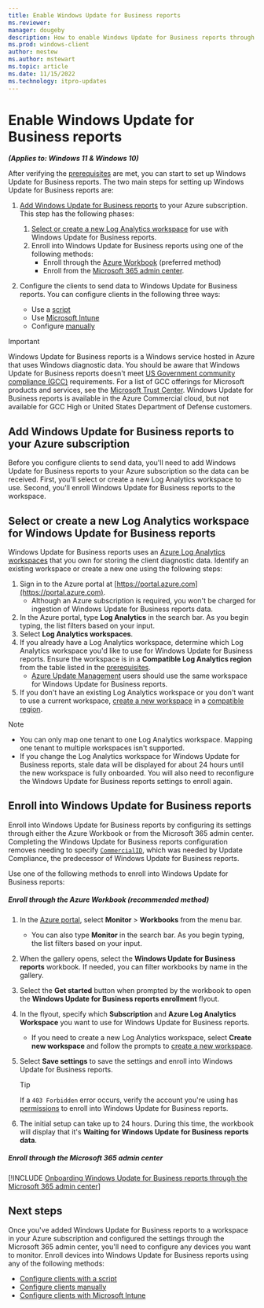 ```yaml
---
title: Enable Windows Update for Business reports
ms.reviewer: 
manager: dougeby
description: How to enable Windows Update for Business reports through the Azure portal
ms.prod: windows-client
author: mestew
ms.author: mstewart
ms.topic: article
ms.date: 11/15/2022
ms.technology: itpro-updates
---
```


# Enable Windows Update for Business reports
<!--37063317, 30141258, 37063041-->
***(Applies to: Windows 11 & Windows 10)***

After verifying the [prerequisites](wufb-reports-prerequisites.md) are met, you can start to set up Windows Update for Business reports. The two main steps for setting up  Windows Update for Business reports are:

1. [Add Windows Update for Business reports](#bkmk_add) to your Azure subscription. This step has the following phases:
   1. [Select or create a new Log Analytics workspace](#bkmk_workspace) for use with Windows Update for Business reports.
   1. Enroll into Windows Update for Business reports using one of the following methods:
      - Enroll through the [Azure Workbook](#bkmk_enroll) (preferred method)
      - Enroll from the [Microsoft 365 admin center](#bkmk_admin-center).

1. Configure the clients to send data to Windows Update for Business reports. You can configure clients in the following three ways:
    - Use a [script](wufb-reports-configuration-script.md)
    - Use [Microsoft Intune](wufb-reports-configuration-intune.md)
    - Configure [manually](wufb-reports-configuration-manual.md)

> [!IMPORTANT]
> Windows Update for Business reports is a Windows service hosted in Azure that uses Windows diagnostic data. You should be aware that Windows Update for Business reports doesn't meet [US Government community compliance (GCC)](/office365/servicedescriptions/office-365-platform-service-description/office-365-us-government/gcc#us-government-community-compliance) requirements. For a list of GCC offerings for Microsoft products and services, see the [Microsoft Trust Center](/compliance/regulatory/offering-home). Windows Update for Business reports is available in the Azure Commercial cloud, but not available for GCC High or United States Department of Defense customers.

## <a name="bkmk_add"></a> Add Windows Update for Business reports to your Azure subscription

Before you configure clients to send data, you'll need to add Windows Update for Business reports to your Azure subscription so the data can be received. First, you'll select or create a new Log Analytics workspace to use. Second, you'll enroll Windows Update for Business reports to the workspace.

## <a name="bkmk_workspace"></a> Select or create a new Log Analytics workspace for Windows Update for Business reports

Windows Update for Business reports uses an [Azure Log Analytics workspaces](/azure/azure-monitor/logs/log-analytics-overview) that you own for storing the client diagnostic data. Identify an existing workspace or create a new one using the following steps:

1. Sign in to the Azure portal at [https://portal.azure.com](https://portal.azure.com).
   - Although an Azure subscription is required, you won't be charged for ingestion of Windows Update for Business reports data.
1. In the Azure portal, type **Log Analytics** in the search bar. As you begin typing, the list filters based on your input.
1. Select **Log Analytics workspaces**.
1. If you already have a Log Analytics workspace, determine which Log Analytics workspace you'd like to use for Windows Update for Business reports. Ensure the workspace is in a **Compatible Log Analytics region** from the table listed in the [prerequisites](wufb-reports-prerequisites.md#log-analytics-regions).
   - [Azure Update Management](/azure/automation/automation-intro#update-management) users should use the same workspace for Windows Update for Business reports.
1. If you don't have an existing Log Analytics workspace or you don't want to use a current workspace, [create a new workspace](/azure/azure-monitor/logs/quick-create-workspace) in a [compatible region](wufb-reports-prerequisites.md#log-analytics-regions).

> [!Note]
> - You can only map one tenant to one Log Analytics workspace. Mapping one tenant to multiple workspaces isn't supported.
> - If you change the Log Analytics workspace for Windows Update for Business reports, stale data will be displayed for about 24 hours until the new workspace is fully onboarded. You will also need to reconfigure the Windows Update for Business reports settings to enroll again.

## <a name="bkmk_enroll"></a> Enroll into Windows Update for Business reports

Enroll into Windows Update for Business reports by configuring its settings through either the Azure Workbook or from the Microsoft 365 admin center. Completing the Windows Update for Business reports configuration removes needing to specify [`CommercialID`](update-compliance-get-started.md#get-your-commercialid), which was needed by Update Compliance, the predecessor of Windows Update for Business reports.

Use one of the following methods to enroll into Windows Update for Business reports:

##### <a name="bkmk_enroll-workbook"></a> Enroll through the Azure Workbook (recommended method)

1. In the [Azure portal](https://portal.azure.com), select **Monitor** > **Workbooks** from the menu bar.
   - You can also type **Monitor** in the search bar. As you begin typing, the list filters based on your input.

1. When the gallery opens, select the **Windows Update for Business reports** workbook. If needed, you can filter workbooks by name in the gallery.
1. Select the **Get started** button when prompted by the workbook to open the **Windows Update for Business reports enrollment** flyout.
1. In the flyout, specify which **Subscription** and **Azure Log Analytics Workspace** you want to use for Windows Update for Business reports.
   - If you need to create a new Log Analytics workspace, select **Create new workspace** and follow the prompts to [create a new workspace](#bkmk_workspace).
1. Select **Save settings** to save the settings and enroll into Windows Update for Business reports.
   > [!Tip]
   > If a `403 Forbidden` error occurs, verify the account you're using has [permissions](wufb-reports-prerequisites.md#permissions) to enroll into Windows Update for Business reports.
1. The initial setup can take up to 24 hours. During this time, the workbook will display that it's **Waiting for Windows Update for Business reports data**.

##### <a name="bkmk_admin-center"></a> Enroll through the Microsoft 365 admin center
<!--Using include for onboarding Windows Update for Business reports through the Microsoft 365 admin center-->
[!INCLUDE [Onboarding Windows Update for Business reports through the Microsoft 365 admin center](./includes/wufb-reports-onboard-admin-center.md)]

## Next steps

Once you've added Windows Update for Business reports to a workspace in your Azure subscription and configured the settings through the Microsoft 365 admin center, you'll need to configure any devices you want to monitor. Enroll devices into Windows Update for Business reports using any of the following methods:

- [Configure clients with a script](wufb-reports-configuration-script.md)
- [Configure clients manually](wufb-reports-configuration-manual.md)
- [Configure clients with Microsoft Intune](wufb-reports-configuration-intune.md)

